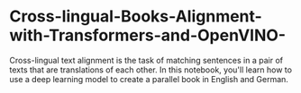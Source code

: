 # Cross-lingual-Books-Alignment-with-Transformers-and-OpenVINO-
Cross-lingual text alignment is the task of matching sentences in a pair of texts that are translations of each other. In this notebook, you'll learn how to use a deep learning model to create a parallel book in English and German.
